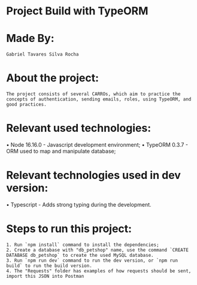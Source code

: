 # Project Build with TypeORM

# Made By:

    Gabriel Tavares Silva Rocha

# About the project:

    The project consists of several CARROs, which aim to practice the concepts of authentication, sending emails, roles, using TypeORM, and good practices.

# Relevant used technologies:

• Node 16.16.0 - Javascript development environment;
• TypeORM 0.3.7 - ORM used to map and manipulate database;

# Relevant technologies used in dev version:

• Typescript - Adds strong typing during the development.

# Steps to run this project:

    1. Run `npm install` command to install the dependencies;
    2. Create a database with "db_petshop" name, use the command `CREATE DATABASE db_petshop` to create the used MySQL database.
    3. Run `npm run dev` command to run the dev version, or `npm run build` to run the build version.
    4. The "Requests" folder has examples of how requests should be sent, import this JSON into Postman
